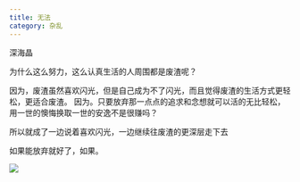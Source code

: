 ```yaml
---
title: 无法
category: 杂乱
---
```


深海晶

为什么这么努力，这么认真生活的人周围都是废渣呢？

因为，废渣虽然喜欢闪光，但是自己成为不了闪光，而且觉得废渣的生活方式更轻松，更适合废渣。
因为。只要放弃那一点点的追求和念想就可以活的无比轻松，用一世的懊悔换取一世的安逸不是很赚吗？

所以就成了一边说着喜欢闪光，一边继续往废渣的更深层走下去

如果能放弃就好了，如果。

<!-- <iframe frameborder="no" border="0" marginwidth="0" marginheight="0" width=330 height=86 src="//music.163.com/outchain/player?type=2&id=1319690190&auto=1&height=66"></iframe> -->

![](https://p3.music.126.net/nHHuFyhHmyhQInZUVvA6mw==/109951163543356586.jpg?)

<script>
  export default{

    mounted(){
        console.log('234:', 234)
        console.log('this', this);
      }
      }
</script>
